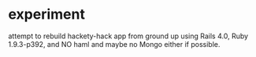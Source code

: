 experiment
==========

attempt to rebuild hackety-hack app from ground up using Rails 4.0,  Ruby 1.9.3-p392,  and NO haml and maybe no Mongo either if possible.
